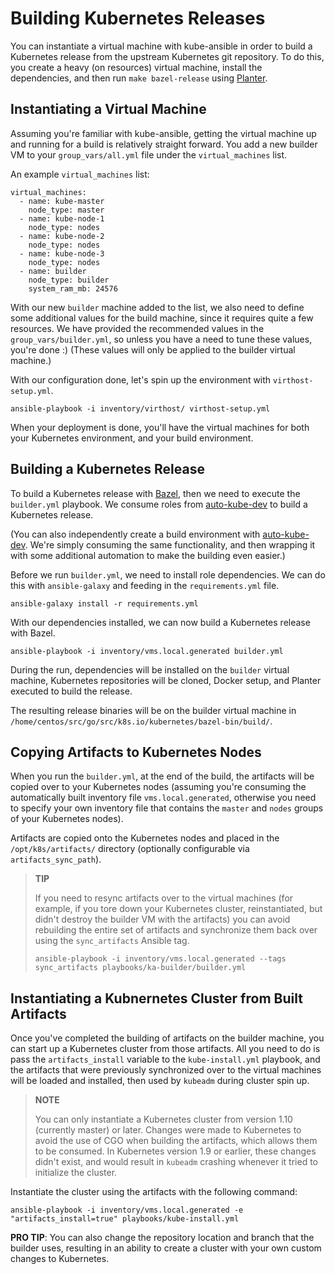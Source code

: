 # Building Kubernetes Releases

You can instantiate a virtual machine with kube-ansible in order to
build a Kubernetes release from the upstream Kubernetes git repository. To do
this, you create a heavy (on resources) virtual machine, install the
dependencies, and then run `make bazel-release` using
[Planter](https://github.com/kubernetes/test-infra/tree/master/planter).

## Instantiating a Virtual Machine

Assuming you're familiar with kube-ansible, getting the virtual machine
up and running for a build is relatively straight forward. You add a new
builder VM to your `group_vars/all.yml` file under the `virtual_machines` list.

An example `virtual_machines` list:

```
virtual_machines:
  - name: kube-master
    node_type: master
  - name: kube-node-1
    node_type: nodes
  - name: kube-node-2
    node_type: nodes
  - name: kube-node-3
    node_type: nodes
  - name: builder
    node_type: builder
    system_ram_mb: 24576

```

With our new `builder` machine added to the list, we also need to define some
additional values for the build machine, since it requires quite a few
resources. We have provided the recommended values in the
`group_vars/builder.yml`, so unless you have a need to tune these values,
you're done :) (These values will only be applied to the builder virtual
machine.)

With our configuration done, let's spin up the environment with
`virthost-setup.yml`.

```
ansible-playbook -i inventory/virthost/ virthost-setup.yml
```

When your deployment is done, you'll have the virtual machines for both your
Kubernetes environment, and your build environment.

## Building a Kubernetes Release

To build a Kubernetes release with [Bazel](https://bazel.build/), then we need
to execute the `builder.yml` playbook. We consume roles from
[auto-kube-dev](https://github.com/redhat-nfvpe/auto-kube-dev) to build a
Kubernetes release.

(You can also independently create a build environment with
[auto-kube-dev](https://github.com/redhat-nfvpe/auto-kube-dev). We're simply
consuming the same functionality, and then wrapping it with some additional
automation to make the building even easier.)

Before we run `builder.yml`, we need to install role dependencies. We can do
this with `ansible-galaxy` and feeding in the `requirements.yml` file.

```
ansible-galaxy install -r requirements.yml
```

With our dependencies installed, we can now build a Kubernetes release with
Bazel.

```
ansible-playbook -i inventory/vms.local.generated builder.yml
```

During the run, dependencies will be installed on the `builder` virtual
machine, Kubernetes repositories will be cloned, Docker setup, and Planter
executed to build the release.

The resulting release binaries will be on the builder virtual machine in
`/home/centos/src/go/src/k8s.io/kubernetes/bazel-bin/build/`.

## Copying Artifacts to Kubernetes Nodes

When you run the `builder.yml`, at the end of the build, the artifacts will be
copied over to your Kubernetes nodes (assuming you're consuming the
automatically built inventory file `vms.local.generated`, otherwise you need to
specify your own inventory file that contains the `master` and `nodes` groups
of your Kubernetes nodes).

Artifacts are copied onto the Kubernetes nodes and placed in the
`/opt/k8s/artifacts/` directory (optionally configurable via
`artifacts_sync_path`).

> **TIP**
>
> If you need to resync artifacts over to the virtual machines (for example, if
> you tore down your Kubernetes cluster, reinstantiated, but didn't destroy the
> builder VM with the artifacts) you can avoid rebuilding the entire set of
> artifacts and synchronize them back over using the `sync_artifacts` Ansible
> tag.
>
> `ansible-playbook -i inventory/vms.local.generated --tags sync_artifacts playbooks/ka-builder/builder.yml`

## Instantiating a Kubnernetes Cluster from Built Artifacts

Once you've completed the building of artifacts on the builder machine, you can
start up a Kubernetes cluster from those artifacts. All you need to do is pass
the `artifacts_install` variable to the `kube-install.yml` playbook, and the
artifacts that were previously synchronized over to the virtual machines will
be loaded and installed, then used by `kubeadm` during cluster spin up.

> **NOTE**
>
> You can only instantiate a Kubernetes cluster from version 1.10 (currently
> master) or later. Changes were made to Kubernetes to avoid the use of CGO
> when building the artifacts, which allows them to be consumed. In Kubernetes
> version 1.9 or earlier, these changes didn't exist, and would result in
> `kubeadm` crashing whenever it tried to initialize the cluster.

Instantiate the cluster using the artifacts with the following command:

```
ansible-playbook -i inventory/vms.local.generated -e "artifacts_install=true" playbooks/kube-install.yml
```

**PRO TIP**: You can also change the repository location and branch that the
builder uses, resulting in an ability to create a cluster with your own custom
changes to Kubernetes.
